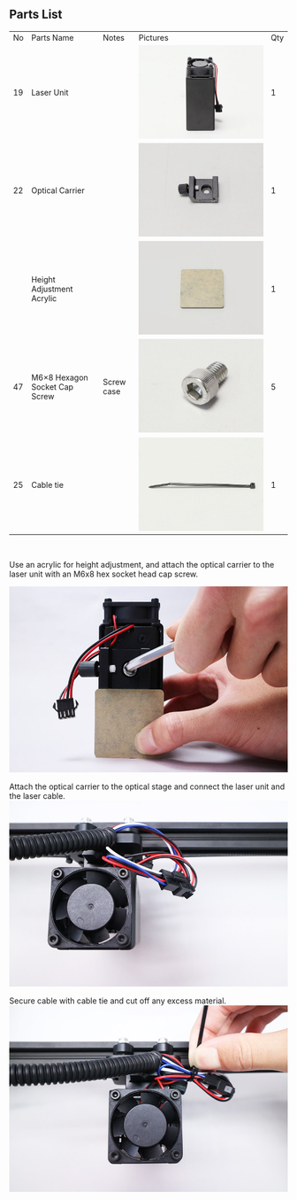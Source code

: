 ## Parts List
<table class="packing-list">
<tbody>
<tr>
<td>No</td>
<td>Parts Name</td>
<td>Notes</td>
<td class="packing-img">Pictures</td>
<td>Qty</td>
</tr>
<tr>
<td>19</td>
<td>Laser Unit</td>
<td></td>
<td><img src="./images/09/p9-1.jpg" alt="Laser Unit"></td>
<td>1</td>
</tr>
<tr>
<td>22</td>
<td>Optical Carrier</td>
<td></td>
<td><img src="./images/09/p9-2.jpg" alt="Optical Carrier"></td>
<td>1</td>
</tr>
<tr>
<td></td>
<td>Height Adjustment Acrylic</td>
<td></td>
<td><img src="./images/09/p9-3.jpg" alt="Height Adjustment Acrylic"></td>
<td>1</td>
</tr>
<tr>
<td>47</td>
<td>M6×8 Hexagon Socket Cap Screw</td>
<td>Screw case</td>
<td><img src="./images/09/p9-4.jpg" alt="M6×8 Hexagon Socket Cap Screw"></td>
<td>5</td>
</tr>
<tr>
<td>25</td>
<td>Cable tie</td>
<td></td>
<td><img src="./images/09/p9-5.jpg" alt="Cable tie"></td>
<td>1</td>
</tr>
</tbody>
</table>

<br>

Use an acrylic for height adjustment, and attach the optical carrier to the laser unit with an M6x8 hex socket head cap screw.

<img src="./images/09/mini-300mm_09_01.jpg">

Attach the optical carrier to the optical stage and connect the laser unit and the laser cable.
<img src="./images/09/mini-300mm_09_02.jpg">

Secure cable with cable tie and cut off any excess material.
<img src="./images/09/mini-300mm_09_03.jpg">
